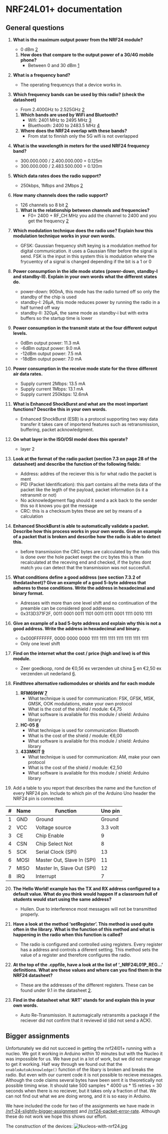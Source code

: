 # NRF24L01+ documentation

## General	questions

1. **What is the maximum output power from the NRF24 module?**   
	- 0 dBm [2]
	1. **How does that compare to the output power of a 3G/4G mobile phone?**
		- Between 0 and 30 dBm [1]

2. **What is a frequency band?**
	* The operating frequencys that a device works in.

3. **Which frequency bands can be used by this radio? (check the datasheet)**
	* From 2.400GHz to 2.525GHz [2]
	1. **Which bands are used by WiFi and Bluetooth?**
		- Wifi: 2401 MHz to 2495 MHz [3]
		- Bluethooth: 2400 to 2483.5 MHz [4]
	2. **Where does the NRF24 overlap with these bands?**
		- From stat to  finnish only the 5G wifi is not overlapped

4. **What is the wavelength in meters for the used NRF24 frequency band?**
	- 300.000.000 / 2.400.000.000 = 0.125m
	- 300.000.000 / 2.483.500.000 = 0.120m

5. **Which data rates does the radio support?**
	- 250kbps, 1Mbps and 2Mbps [2]

6. **How many channels does the radio support?**
	- 126 channels so 8 bit [2]
	1. **What is the relationship between channels and frequencies?**
		- F0= 2400 + RF_CH MHz you add the channel to 2400 and you get the frequency [2]

7. **Which modulation technique does the radio use? Explain how this modulation technique works in your own words.**	
	- GFSK: Gaussian frequency shift keying is a modulation method for digital communication. it uses a Gaussian filter before the signal is send. FSK is the input in this system this is modulation where the frycuentcy of a signal is changed depending if the bit is a 1 or 0
 
8. **Power consumption in the idle mode states (power-down, standby-I and standby-II). Explain in your own words what the different states do.**
	- power-down: 900nA, this mode has the radio turned off so only the standby of the chip is used
	- standby-I: 26µA, this mode reduces power by running the radio in a half turned off way
	- standby-II: 320µA, the same mode as standby-i but with extra buffers so the startup time is lower

9. **Power consumption in the transmit state at the four different output levels.**
	- 0dBm output power: 11.3 mA
	- -6dBm output power: 9.0 mA
	- -12dBm output power: 7.5 mA
	- -18dBm output power: 7.0 mA
10. **Power consumption in the receive mode state for the three different air data rates.**
	- Supply current 2Mbps: 13.5 mA
	- Supply current 1Mbps: 13.1 mA
	- Supply current 250kbps: 12.6mA

11. **What is Enhanced ShockBurst and what are the most important functions? Describe this in your own words.**
	- Enhanced ShockBurst (ESB) is a protocol supporting two way data transfer it takes care of importend features such as retransmission, buffering, packet acknowledgment.

12. **On what layer in the ISO/OSI model does this operate?**
	- layer 2

13. **Look at the format of the radio packet (section 7.3 on page 28 of the datasheet) and describe the function of the following fields:**
	- Address: addres of the reciever this is for what radio the packet is ment
	- PID (Packet Identification): this part contains all the meta data of the packet like the legth of the payload, packet information (is it a retransmit or not)
	- No acknowledgement flag  should it send a ack back to the sender this so it knows you got the message
	- CRC: this is a checksum bytes these are set by means of a calculation 

14. **Enhanced ShockBurst is able to automatically validate a packet. Describe how this process works in your own words. Give an example of a packet that is broken and describe how the radio is able to detect this.**
	- before transmission the CRC bytes are calcculated by the radio this is done over the hole packet exept the crc bytes this is than recalculated at the receving end and checked, if the bytes dont match you can detect that the transmission was not succesfull.

15. **What conditions define a good address (see section 7.3.2 of thedatasheet)? Give an example of a good 5-byte address that adheres to these conditions. Write the address in hexadecimal and binary format.**
    - Adresses with more than one level shift and no continuation of the preamble can be considered good addresses.
    - 0x313D371F2F, 0011 0001 0011 1101 0011 0111 0001 1111 0010 1111

16. **Give an example of a bad 5-byte address and explain why this is not a good address. Write the address in hexadecimal and binary.**
    - 0x000FFFFFFF, 0000 0000 0000 1111 1111 1111 1111 1111 1111 1111
    - Only one level shift

17. **Find on the internet what the cost / price (high and low) is of this module.**
    - Zeer goedkoop, rond de €0,56 ex verzenden uit china [5] en €2,50 ex verzenden uit nederland [6].

18. **Findthree alternative radiomodules or shields and for each module**
    1. **RFM69HW [7]**
        - What technique is used for communication: FSK, GFSK, MSK, GMSK, OOK modulations, make your own protocol
        - What is the cost of the shield / module: €4,75
        - What software is available for this module / shield: Arduino library
    2. **HC-05 [8]**
        - What technique is used for communication: Bluetooth
        - What is the cost of the shield / module: €6,00
        - What software is available for this module / shield: Arduino library
    3. **433MKIT [9]**
        - What technique is used for communication: AM, make your own protocol
        - What is the cost of the shield / module: €2,50
        - What software is available for this module / shield: Arduino library

19. Add a table to you report that describes the name and the function of every NRF24 pin. Include to which pin of the Arduino Uno header the NRF24 pin is connected.

| # | Name | Function                   | Uno pin  |
|---|------|----------------------------|----------|
| 1 | GND  | Ground                     | Ground   |
| 2 | VCC  | Voltage source             | 3.3 volt |
| 3 | CE   | Chip Enable                | 9        |
| 4 | CSN  | Chip Select Not            | 8        |
| 5 | SCK  | Serial Clock (SPI)         | 13       |
| 6 | MOSI | Master Out, Slave In (SPI) | 11       |
| 7 | MISO | Master In, Slave Out (SPI) | 12       |
| 8 | IRQ  | Interrupt                  | 7        |

20. **The Hello World! example has the TX and RX address configured to a default value. What do you think would happen If a classroom full of students would start using the same address?**
    - Huilen. Due to interference most messages will not be transmitted properly.

21. **Have a look at the method ‘setRegister’. This method is used quite often in the library. What is the function of this method and what is happening in the radio when this function is called?**
    - The radio is configured and controlled using registers. Every register has a address and controls a diferent setting. This method sets the value of a register and therefore configures the radio.

22. **At the top of the .cppfile, have a look at the list of ‘_NRF24L01P_REG...’ definitions. What are these values and where can you find them in the NRF24 datasheet?**
    - These are the addresses of the different registers. These can be found under 9.1 in the datasheet [2].

23. **Find in the datasheet what ‘ART’ stands for and explain this in your own words.**
    - Auto Re-Transmission. It automagically retransmits a package if the reciever did not confirm that it revieved id (did not send a ACK).


## Bigger assignments
Unfortunately we did not succeed in getting the nrf24l01+ running with a nucleo. We got it working in Arduino within 10 minutes but with the Nucleo it was impossible for us. We have put in a lot of work, but we did not manage to get it working. Half way through we found out that the `enableAutoAcknowledge()` function of the libary is broken and breaks the radio. But even with our current code it is not possible to recieve messages. Although the code claims several bytes have been sent it is theoretically not possible timing wise. It should take 500 samples * 4000 us * 15 retries = 30 seconds when there is no reciever, but it takes only a fraction of that. We can not find out what we are doing wrong, and it is so easy in Arduino.

We have included the code for two of the assignments we have made in [/nrf-24-slightly-bigger-assignment](/nrf-24-slightly-bigger-assignment) and [/nrf24-packet-error-rate](/nrf24-packet-error-rate). Although these do not work we hope this shows our effort.

The construction of the devices:
![Nucleos-with-nrf24.jpg](Nucleos-with-nrf24.jpg)

[1]: https://oem.bmj.com/content/61/9/769
[2]: https://www.nordicsemi.com/-/media/DocLib/Other/Product_Spec/nRF24L01PPSv10.pdf
[3]: https://en.wikipedia.org/wiki/List_of_WLAN_channels#2.4_GHz_(802.11b/g/n/ax)
[4]: https://www.bluetooth.com/learn-about-bluetooth/key-attributes/range/#:~:text=Bluetooth%C2%AE%20technology%20uses%20the,for%20low%2Dpower%20wireless%20connectivity.
[5]: https://www.aliexpress.com/item/32501134468.html?spm=a2g0o.productlist.0.0.3d76793aWupHIM&algo_pvid=80882da0-47b8-4da3-88bc-fdefecfd0a09&algo_expid=80882da0-47b8-4da3-88bc-fdefecfd0a09-2&btsid=0b0a187916116881340081465e4f23&ws_ab_test=searchweb0_0,searchweb201602_,searchweb201603_
[6]: https://www.tinytronics.nl/shop/nl/communicatie/rf/nrf24l01-wireless-module-zwart
[7]: https://www.tinytronics.nl/shop/nl/communicatie/rf/hoperf-rfm69hw-433mhz-rf-transceiver-high-power
[8]: https://www.tinytronics.nl/shop/nl/communicatie/bluetooth/bluetooth-hc-05-module-rf-transceiver-master-en-slave
[9]: https://www.tinytronics.nl/shop/nl/communicatie/rf/433mhz-rf-transmitter-en-receiver-link-kit
